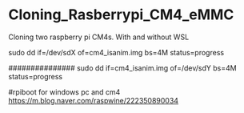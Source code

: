 # Cloning_Rasberrypi_CM4_eMMC
Cloning two raspberry pi CM4s.
With and without WSL

sudo dd if=/dev/sdX of=cm4_isanim.img bs=4M status=progress


###############
sudo dd if=cm4_isanim.img of=/dev/sdY bs=4M status=progress

#rpiboot for windows pc and cm4
https://m.blog.naver.com/raspwine/222350890034
